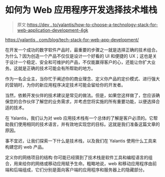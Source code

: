 # 如何为 Web 应用程序开发选择技术堆栈

> 原文:[https://dev . to/yalantis/how-to-choose-a-technology-stack-for-web-application-development-4gk](https://dev.to/yalantis/how-to-choose-a-technology-stack-for-web-application-development-4gk)

[https://yalantis . com/blog/tech-stack-for-web-app-development/](https://yalantis.com/blog/tech-stack-for-web-app-development/)

在开发一个成功的数字软件产品时，最重要的步骤之一就是选择正确的技术组合。为什么？因为创造一个产品不仅仅是设计一个好看的 UI 和便捷的 UX；这也是关于设计一个稳定、安全和可维护的产品，不仅能赢得客户的心，还能让你扩大业务。这就是正确的技术可能会有所帮助的地方。

作为一名企业主，当你忙于阐述你的商业理念、定义你产品的定价模式、进行强大的营销时，为你的新应用程序决定技术可能会留给你的开发者。

当然，依赖开发伙伴的技术建议是常见的做法。但是，如果您这样做了，您应该确保您的合作伙伴了解您的业务需求，并考虑您将实施的所有重要功能，以便选择合适的技术。

在 Yalantis，我们认为对 web 应用技术栈有一个总体的了解是客户必须的。它帮助我们使用相同的技术语言，并有效地实现您的目标。这就是我们准备这篇文章的原因。

事不宜迟，让我们探索一下什么是技术栈，以及我们在 Yalantis 使用什么工具来构建您的 web 产品。

定义你的网络项目的结构
你可能已经猜到了技术栈是软件工具和编程语言的组合，用来给你的网络或移动应用赋予生命。粗略地说，web 和移动应用程序由前端和后端组成，它们分别是面向客户端的应用程序和服务器上的隐藏部分。
